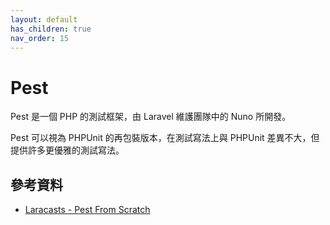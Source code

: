 ```yaml
---
layout: default
has_children: true
nav_order: 15
---
```


# Pest

Pest 是一個 PHP 的測試框架，由 Laravel 維護團隊中的 Nuno 所開發。

Pest 可以視為 PHPUnit 的再包裝版本，在測試寫法上與 PHPUnit 差異不大，但提供許多更優雅的測試寫法。

## 參考資料

- [Laracasts - Pest From Scratch](https://laracasts.com/series/pest-from-scratch)
